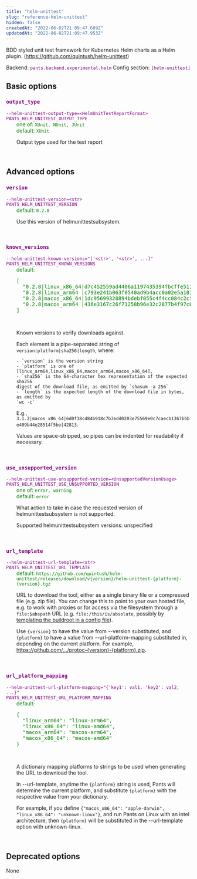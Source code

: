 ```yaml
---
title: "helm-unittest"
slug: "reference-helm-unittest"
hidden: false
createdAt: "2022-06-02T21:09:47.609Z"
updatedAt: "2022-06-02T21:09:47.953Z"
---
```

BDD styled unit test framework for Kubernetes Helm charts as a Helm plugin. (https://github.com/quintush/helm-unittest)

Backend: <span style="color: purple"><code>pants.backend.experimental.helm</code></span>
Config section: <span style="color: purple"><code>[helm-unittest]</code></span>

## Basic options

<div style="color: purple">
  <h3><code>output_type</code></h3>
  <code>--helm-unittest-output-type=&lt;HelmUnitTestReportFormat&gt;</code><br>
  <code>PANTS_HELM_UNITTEST_OUTPUT_TYPE</code><br>
</div>
<div style="padding-left: 2em;">
<span style="color: green">one of: <code>XUnit, NUnit, JUnit</code></span><br>
<span style="color: green">default: <code>XUnit</code></span>

<br>

Output type used for the test report
</div>
<br>


## Advanced options

<div style="color: purple">
  <h3><code>version</code></h3>
  <code>--helm-unittest-version=&lt;str&gt;</code><br>
  <code>PANTS_HELM_UNITTEST_VERSION</code><br>
</div>
<div style="padding-left: 2em;">
<span style="color: green">default: <code>0.2.8</code></span>

<br>

Use this version of helmunittestsubsystem.
</div>
<br>

<div style="color: purple">
  <h3><code>known_versions</code></h3>
  <code>--helm-unittest-known-versions=&quot;['&lt;str&gt;', '&lt;str&gt;', ...]&quot;</code><br>
  <code>PANTS_HELM_UNITTEST_KNOWN_VERSIONS</code><br>
</div>
<div style="padding-left: 2em;">
<span style="color: green">default: <pre>[
  "0.2.8|linux&lowbar;x86&lowbar;64|d7c452559ad4406a1197435394fbcffe51198060de1aa9b4cb6feaf876776ba0|18299096",
  "0.2.8|linux&lowbar;arm64 |c793e241b063f0540ad9b4acc0a02e5a101bd9daea5bdf4d8562e9b2337fedb2|16943867",
  "0.2.8|macos&lowbar;x86&lowbar;64|1dc95699320894bdebf055c4f4cc084c2cfa0133d3cb7fd6a4c0adca94df5c96|18161928",
  "0.2.8|macos&lowbar;arm64 |436e3167c26f71258b96e32c2877b4f97c051064db941de097cf3db2fc861342|17621648"
]</pre></span>

<br>


Known versions to verify downloads against.

Each element is a pipe-separated string of `version|platform|sha256|length`, where:

    - `version` is the version string
    - `platform` is one of [linux_arm64,linux_x86_64,macos_arm64,macos_x86_64],
    - `sha256` is the 64-character hex representation of the expected sha256
    digest of the download file, as emitted by `shasum -a 256`
    - `length` is the expected length of the download file in bytes, as emitted by
    `wc -c`

E.g., `3.1.2|macos_x86_64|6d0f18cd84b918c7b3edd0203e75569e0c7caecb1367bbbe409b44e28514f5be|42813`.

Values are space-stripped, so pipes can be indented for readability if necessary.

</div>
<br>

<div style="color: purple">
  <h3><code>use_unsupported_version</code></h3>
  <code>--helm-unittest-use-unsupported-version=&lt;UnsupportedVersionUsage&gt;</code><br>
  <code>PANTS_HELM_UNITTEST_USE_UNSUPPORTED_VERSION</code><br>
</div>
<div style="padding-left: 2em;">
<span style="color: green">one of: <code>error, warning</code></span><br>
<span style="color: green">default: <code>error</code></span>

<br>


What action to take in case the requested version of helmunittestsubsystem is not supported.

Supported helmunittestsubsystem versions: unspecified

</div>
<br>

<div style="color: purple">
  <h3><code>url_template</code></h3>
  <code>--helm-unittest-url-template=&lt;str&gt;</code><br>
  <code>PANTS_HELM_UNITTEST_URL_TEMPLATE</code><br>
</div>
<div style="padding-left: 2em;">
<span style="color: green">default: <code>https://github.com/quintush/helm-unittest/releases/download/v{version}/helm-unittest-{platform}-{version}.tgz</code></span>

<br>

URL to download the tool, either as a single binary file or a compressed file (e.g. zip file). You can change this to point to your own hosted file, e.g. to work with proxies or for access via the filesystem through a `file:$abspath` URL (e.g. `file:/this/is/absolute`, possibly by [templating the buildroot in a config file]([Options](doc:options)#config-file-entries)).

Use `{version}` to have the value from --version substituted, and `{platform}` to have a value from --url-platform-mapping substituted in, depending on the current platform. For example, https://github.com/.../protoc-{version}-{platform}.zip.
</div>
<br>

<div style="color: purple">
  <h3><code>url_platform_mapping</code></h3>
  <code>--helm-unittest-url-platform-mapping=&quot;{'key1': val1, 'key2': val2, ...}&quot;</code><br>
  <code>PANTS_HELM_UNITTEST_URL_PLATFORM_MAPPING</code><br>
</div>
<div style="padding-left: 2em;">
<span style="color: green">default: <pre>{
  "linux&lowbar;arm64": "linux-arm64",
  "linux&lowbar;x86&lowbar;64": "linux-amd64",
  "macos&lowbar;arm64": "macos-arm64",
  "macos&lowbar;x86&lowbar;64": "macos-amd64"
}</pre></span>

<br>

A dictionary mapping platforms to strings to be used when generating the URL to download the tool.

In --url-template, anytime the `{platform}` string is used, Pants will determine the current platform, and substitute `{platform}` with the respective value from your dictionary.

For example, if you define `{"macos_x86_64": "apple-darwin", "linux_x86_64": "unknown-linux"}`, and run Pants on Linux with an intel architecture, then `{platform}` will be substituted in the --url-template option with unknown-linux.
</div>
<br>


## Deprecated options

None